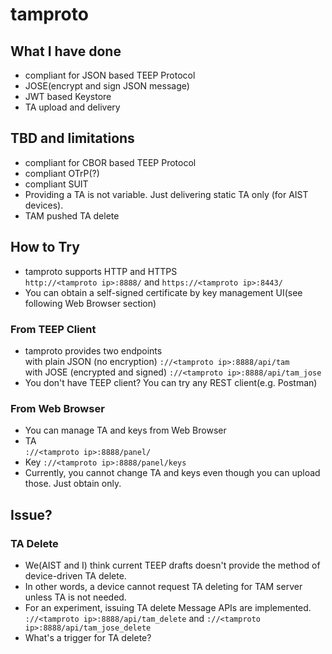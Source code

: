 tamproto
===
## What I have done
- compliant for JSON based TEEP Protocol
- JOSE(encrypt and sign JSON message)
- JWT based Keystore
- TA upload and delivery

## TBD and limitations
- compliant for CBOR based TEEP Protocol
- compliant OTrP(?)
- compliant SUIT
- Providing a TA is not variable. Just delivering static TA only (for AIST devices).
- TAM pushed TA delete

## How to Try
- tamproto supports HTTP and HTTPS  
`http://<tamproto ip>:8888/` and `https://<tamproto ip>:8443/`
- You can obtain a self-signed certificate by key management UI(see following Web Browser section)
### From TEEP Client
- tamproto provides two endpoints  
with plain JSON (no encryption)
`://<tamproto ip>:8888/api/tam`  
with JOSE (encrypted and signed)
`://<tamproto ip>:8888/api/tam_jose`
- You don't have TEEP client? You can try any REST client(e.g. Postman)
### From Web Browser
- You can manage TA and keys from Web Browser
- TA  
`://<tamproto ip>:8888/panel/`
- Key
`://<tamproto ip>:8888/panel/keys`
- Currently, you cannot change TA and keys even though you can upload those. Just obtain only.

## Issue?
### TA Delete
- We(AIST and I) think current TEEP drafts doesn't provide the method of device-driven TA delete.
- In other words, a device cannot request TA deleting for TAM server unless TA is not needed.
- For an experiment, issuing TA delete Message APIs are implemented.  
`://<tamproto ip>:8888/api/tam_delete` and `://<tamproto ip>:8888/api/tam_jose_delete`
- What's a trigger for TA delete? 